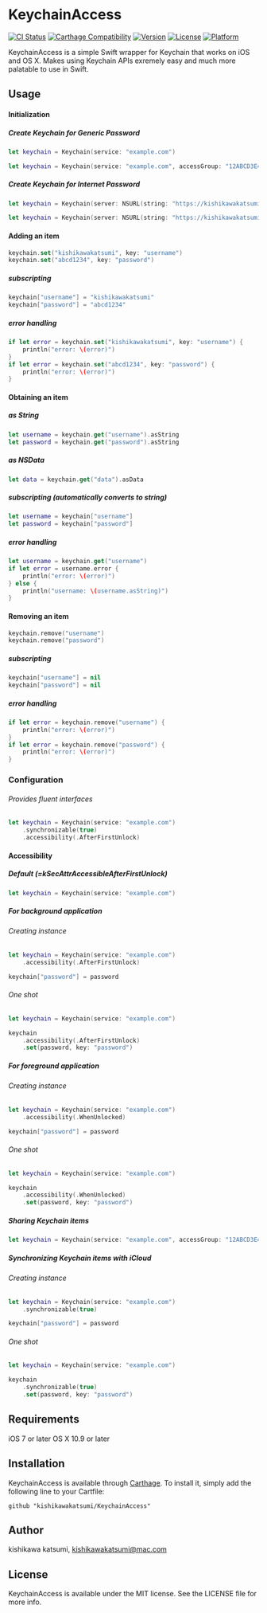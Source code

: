 # KeychainAccess
[![CI Status](http://img.shields.io/travis/kishikawakatsumi/KeychainAccess.svg?style=flat)](https://travis-ci.org/kishikawakatsumi/KeychainAccess)
[![Carthage Compatibility](https://img.shields.io/badge/carthage-✓-f2a77e.svg?style=flat)](https://github.com/Carthage/Carthage/)
[![Version](https://img.shields.io/cocoapods/v/KeychainAccess.svg?style=flat)](http://cocoadocs.org/docsets/KeychainAccess)
[![License](https://img.shields.io/cocoapods/l/KeychainAccess.svg?style=flat)](http://cocoadocs.org/docsets/KeychainAccess)
[![Platform](https://img.shields.io/cocoapods/p/KeychainAccess.svg?style=flat)](http://cocoadocs.org/docsets/KeychainAccess)

KeychainAccess is a simple Swift wrapper for Keychain that works on iOS and OS X. Makes using Keychain APIs exremely easy and much more palatable to use in Swift.

## Usage

#### Initialization

##### Create Keychain for Generic Password

```swift
let keychain = Keychain(service: "example.com")
```

```swift
let keychain = Keychain(service: "example.com", accessGroup: "12ABCD3E4F.shared")
```

##### Create Keychain for Internet Password

```swift
let keychain = Keychain(server: NSURL(string: "https://kishikawakatsumi.com")!, protocolType: .HTTPS)
```

```swift
let keychain = Keychain(server: NSURL(string: "https://kishikawakatsumi.com")!, protocolType: .HTTPS, authenticationType: .Default)
```

#### Adding an item

```swift
keychain.set("kishikawakatsumi", key: "username")
keychain.set("abcd1234", key: "password")
```

##### subscripting

```swift
keychain["username"] = "kishikawakatsumi"
keychain["password"] = "abcd1234"
```

##### error handling

```swift
if let error = keychain.set("kishikawakatsumi", key: "username") {
    println("error: \(error)")
}
if let error = keychain.set("abcd1234", key: "password") {
    println("error: \(error)")
}
```

#### Obtaining an item

##### as String

```swift
let username = keychain.get("username").asString
let password = keychain.get("password").asString
```

##### as NSData

```swift
let data = keychain.get("data").asData
```

##### subscripting (automatically converts to string)

```swift
let username = keychain["username"]
let password = keychain["password"]
```

##### error handling

```swift
let username = keychain.get("username")
if let error = username.error {
    println("error: \(error)")
} else {
    println("username: \(username.asString)")
}
```

#### Removing an item

```swift
keychain.remove("username")
keychain.remove("password")
```

##### subscripting

```swift
keychain["username"] = nil
keychain["password"] = nil
```

##### error handling

```swift
if let error = keychain.remove("username") {
    println("error: \(error)")
}
if let error = keychain.remove("password") {
    println("error: \(error)")
}
```

### Configuration

###### *Provides fluent interfaces*

```swift
let keychain = Keychain(service: "example.com")
    .synchronizable(true)
    .accessibility(.AfterFirstUnlock)
```

#### Accessibility

##### Default (=kSecAttrAccessibleAfterFirstUnlock)

```swift
let keychain = Keychain(service: "example.com")
```

##### For background application

###### Creating instance

```swift
let keychain = Keychain(service: "example.com")
    .accessibility(.AfterFirstUnlock)

keychain["password"] = password
```

###### One shot

```swift
let keychain = Keychain(service: "example.com")

keychain
    .accessibility(.AfterFirstUnlock)
    .set(password, key: "password")
```

##### For foreground application

###### Creating instance

```swift
let keychain = Keychain(service: "example.com")
    .accessibility(.WhenUnlocked)

keychain["password"] = password
```

###### One shot

```swift
let keychain = Keychain(service: "example.com")

keychain
    .accessibility(.WhenUnlocked)
    .set(password, key: "password")
```

##### Sharing Keychain items

```swift
let keychain = Keychain(service: "example.com", accessGroup: "12ABCD3E4F.shared")
```

##### Synchronizing Keychain items with iCloud

###### Creating instance

```swift
let keychain = Keychain(service: "example.com")
    .synchronizable(true)

keychain["password"] = password
```

###### One shot

```swift
let keychain = Keychain(service: "example.com")

keychain
    .synchronizable(true)
    .set(password, key: "password")
```

## Requirements

iOS 7 or later
OS X 10.9 or later

## Installation

KeychainAccess is available through [Carthage](https://github.com/Carthage/Carthage). To install
it, simply add the following line to your Cartfile:

`github "kishikawakatsumi/KeychainAccess"`

## Author

kishikawa katsumi, kishikawakatsumi@mac.com

## License

KeychainAccess is available under the MIT license. See the LICENSE file for more info.
